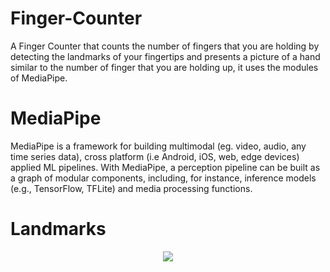 # Finger-Counter

A Finger Counter that counts the number of fingers that you are holding by detecting the landmarks of your fingertips and presents a picture of a hand similar to the number of finger that you are holding up, it uses the modules of MediaPipe.

# MediaPipe

MediaPipe is a framework for building multimodal (eg. video, audio, any time series data), cross platform (i.e Android, iOS, web, edge devices) applied ML pipelines. With MediaPipe, a perception pipeline can be built as a graph of modular components, including, for instance, inference models (e.g., TensorFlow, TFLite) and media processing functions.

# Landmarks

<p align = 'center' height ='500px' weidth ='200'>
<img src ='https://user-images.githubusercontent.com/57028410/136441803-4e2c1601-500f-4e10-a8f1-f3a7282b61f6.png'>
</p>
